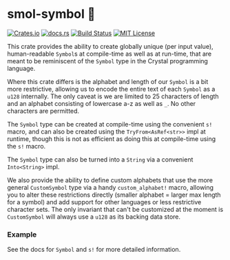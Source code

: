# smol-symbol 💠

[![Crates.io](https://img.shields.io/crates/v/smol-symbol)](https://crates.io/crates/smol-symbol)
[![docs.rs](https://img.shields.io/docsrs/smol-symbol?label=docs)](https://docs.rs/smol-symbol/latest/smol-symbol/)
[![Build Status](https://img.shields.io/github/actions/workflow/status/sam0x17/smol-symbol/ci.yaml)](https://github.com/sam0x17/smol-symbol/actions/workflows/ci.yaml?query=branch%3Amain)
[![MIT License](https://img.shields.io/github/license/sam0x17/smol-symbol)](https://github.com/sam0x17/smol-symbol/blob/main/LICENSE)

This crate provides the ability to create globally unique (per input value), human-readable
`Symbol`s at compile-time as well as at run-time, that are meant to be reminiscent of the
`Symbol` type in the Crystal programming language.

Where this crate differs is the alphabet and length of our `Symbol` is a bit more restrictive,
allowing us to encode the entire text of each `Symbol` as a `u128` internally. The only caveat
is we are limited to 25 characters of length and an alphabet consisting of lowercase a-z as
well as `_`. No other characters are permitted.

The `Symbol` type can be created at compile-time using the convenient `s!` macro, and can also
be created using the `TryFrom<AsRef<str>>` impl at runtime, though this is not as efficient as
doing this at compile-time using the `s!` macro.

The `Symbol` type can also be turned into a `String` via a convenient `Into<String>` impl.

We also provide the ability to define custom alphabets that use the more general `CustomSymbol`
type via a handy `custom_alphabet!` macro, allowing you to alter these restrictions directly
(smaller alphabet = larger max length for a symbol) and add support for other languages or less
restrictive character sets. The only invariant that can't be customized at the moment is
`CustomSymbol` will always use a `u128` as its backing data store.

### Example
<!-- docify::embed!("tests/tests.rs", symbol_example) -->

See the docs for `Symbol` and `s!` for more detailed information.
